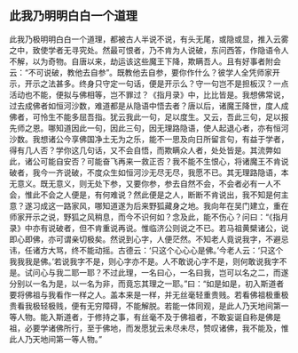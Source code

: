##  此我乃明明白白一个道理

此我乃极明明白白一个道理，都被古人半说不说，有头无尾，或隐或显，推入云雾之中，致使学者无寻究处。然最可恨者，乃不肯为人说破，东问西答，作隐语令人不解，以为奇物。自唐以来，劫运该这些魔王下降，欺瞒吾人。且有好事者附会云：“不可说破，教他去自参”。既教他去自参，要你作什么？彼学人全凭师家开示，开示之法甚多。终身只守定一句话，便是开示么？守一句岂不是担板汉？一点活动也不能，便拟与佛相等，岂不罪过？《指月录》中，比比皆是。我想佛常说，过去成佛者如恒河沙数，难道都是从隐语中悟去者？唐以后，诸魔王降世，度人成佛者，可怜生不能多屈吾指。犹云我此一句，足以度生。又云，吾此三句，足以报先师之恩。哪知道因此一句，因此三句，因无理路隐语，使人起退心者，亦有恒河沙数。我想诸公今享佛国净土无为之乐，能不一思及向日所留言句，有益于学者，得有几人否？学你这几句话，又不会自悟，而欺瞒众人者，处处皆是。其流弊如此，诸公可能自安否？可能奋飞再来一救正否？我不能不生恨心，将诸魔王不肯说破者，我今一齐说破，不度众生如恒河沙无尽无尽，我愿不已。其无理路隐语，本无意义。既无意义，则无处下参，又要你参，参去自然不会，不会者必有一人不会，惟此不会之人便是，有何难说？然此便是之人，断断不肯说出，我不知是何主意？遂习成这一路家风，哪知道遂为后来野狐藏身之地。我向年在吴门建立，重在师家开示之说，野狐之风稍息，而今不识何如？念及此，能不伤心？问曰：“《指月录》中亦有说破者，但不肯重说再说。惟临济公则说之不已。若马祖黄檗诸公，说即心即佛，亦可谓亲切极矣。然说到心字，人便茫然。不知老人竟说我字，不避忌讳，任诸方大骂，终不能动摇。古德云：‘只这个心心心是佛。’今老人云：‘只这个我我我是佛。’若说我字不是，则心字亦不是。人不敢说心字不是，则何敢说我字不是。试问心与我二耶一耶？不过此理，一名曰心，一名曰我，岂可以名之二，而遂分别以一名为是，以一名为非，而竟忘其理之一耶。”曰：“如是如是，初入斯道者要将佛祖与我看作一样之人。盖本来是一样，并无丝毫轻重贵贱。若看佛祖极重极贵看我极轻极贱，便有无穷障碍，不能解脱。若能一体同观，是此人乃天地间第一等人物。能入斯道者，于修持之事，有丝毫不及于佛祖者，不敢妄诞自称是佛是祖，必要学诸佛所行，至于佛地，而发愿犹云未尽未尽，赞叹诸佛，我不能及，惟此人乃天地间第一等人物。”

